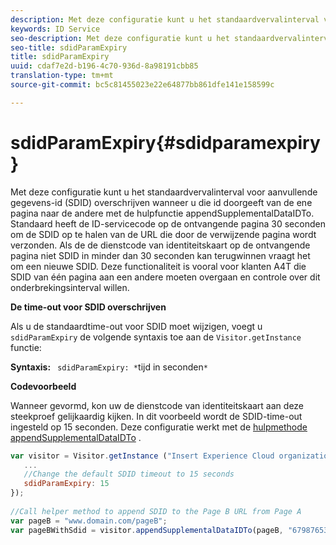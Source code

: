 ```yaml
---
description: Met deze configuratie kunt u het standaardvervalinterval voor aanvullende gegevens-id (SDID) overschrijven wanneer u die id doorgeeft van de ene pagina naar de andere met de hulpfunctie appendSupplementalDataIDTo. Standaard heeft de ID-servicecode op de ontvangende pagina 30 seconden om de SDID op te halen van de URL die door de verwijzende pagina wordt verzonden. Als de de dienstcode van identiteitskaart op de ontvangende pagina niet SDID in minder dan 30 seconden kan terugwinnen vraagt het om een nieuwe SDID. Deze functionaliteit is vooral voor klanten A4T die SDID van één pagina aan een andere moeten overgaan en controle over dit onderbrekingsinterval willen.
keywords: ID Service
seo-description: Met deze configuratie kunt u het standaardvervalinterval voor aanvullende gegevens-id (SDID) overschrijven wanneer u die id doorgeeft van de ene pagina naar de andere met de hulpfunctie appendSupplementalDataIDTo. Standaard heeft de ID-servicecode op de ontvangende pagina 30 seconden om de SDID op te halen van de URL die door de verwijzende pagina wordt verzonden. Als de de dienstcode van identiteitskaart op de ontvangende pagina niet SDID in minder dan 30 seconden kan terugwinnen vraagt het om een nieuwe SDID. Deze functionaliteit is vooral voor klanten A4T die SDID van één pagina aan een andere moeten overgaan en controle over dit onderbrekingsinterval willen.
seo-title: sdidParamExpiry
title: sdidParamExpiry
uuid: cdaf7e2d-b196-4c70-936d-8a98191cbb85
translation-type: tm+mt
source-git-commit: bc5c81455023e22e64877bb861dfe141e158599c

---
```



# sdidParamExpiry{#sdidparamexpiry}

Met deze configuratie kunt u het standaardvervalinterval voor aanvullende gegevens-id (SDID) overschrijven wanneer u die id doorgeeft van de ene pagina naar de andere met de hulpfunctie appendSupplementalDataIDTo. Standaard heeft de ID-servicecode op de ontvangende pagina 30 seconden om de SDID op te halen van de URL die door de verwijzende pagina wordt verzonden. Als de de dienstcode van identiteitskaart op de ontvangende pagina niet SDID in minder dan 30 seconden kan terugwinnen vraagt het om een nieuwe SDID. Deze functionaliteit is vooral voor klanten A4T die SDID van één pagina aan een andere moeten overgaan en controle over dit onderbrekingsinterval willen.

**De time-out voor SDID overschrijven**

Als u de standaardtime-out voor SDID moet wijzigen, voegt u `sdidParamExpiry` de volgende syntaxis toe aan de `Visitor.getInstance` functie:

**Syntaxis:** ` sdidParamExpiry: *`tijd in seconden`*`

**Codevoorbeeld**

Wanneer gevormd, kon uw de dienstcode van identiteitskaart aan deze steekproef gelijkaardig kijken. In dit voorbeeld wordt de SDID-time-out ingesteld op 15 seconden. Deze configuratie werkt met de [hulpmethode appendSupplementalDataIDTo](../../library/get-set/appendsupplementaldataidto.md#reference-65d09de6fde0418f8c62fa79304a755d) .

```js
var visitor = Visitor.getInstance ("Insert Experience Cloud organization ID here",{ 
   ... 
   //Change the default SDID timeout to 15 seconds 
   sdidParamExpiry: 15 
}); 
 
//Call helper method to append SDID to the Page B URL from Page A 
var pageB = "www.domain.com/pageB"; 
var pageBWithSdid = visitor.appendSupplementalDataIDTo(pageB, "67987653465787219"); 
```

